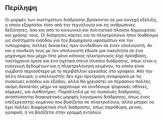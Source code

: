 ## Περίληψη 

Οι μορφές των συστημάτων διάδρασης βρίσκονται σε μια συνεχή εξέλιξη, η οποία εξαρτάται τόσο από την τεχνολογία και τις ανθρώπινες δεξιότητες, όσο και από το κοινωνικό και πολιτιστικό πλαίσιο δημιουργίας και χρήσης τους. Οι διάτρητες κάρτες και το πληκτρολόγιο ήταν διαθέσιμα ως συστήματα εισόδου για την βιομηχανία υφασμάτων και την τυπογραφία, πολλές δεκαετίες πριν συνδεθούν σε έναν υπολογιστή. Αν και η σύνδεση τους με τον υπολογιστή έδωσε μια οικειότητα σε ένα μηχάνημα που μέχρι τότε μόνο κάποιος ηλεκτρονικός είχε πρόσβαση, ταυτόχρονα όρισε και ένα σχετικά στενό πλαίσιο διάδρασης, όπως είναι η εισαγωγή δεδομένων και η πληκτρολόγηση κειμένου, τα οποία είναι συμβατά περισσότερο με το περιβάλλον εργασίας στο γραφείο. Από την άλλη πλευρά, ο υπολογιστής δεν έχει προτίμηση αναφορικά με τις συσκευές εισόδου και εξόδου, αλλά θα χρειαστεί να περάσουν πολλές ακόμη δεκαετίες μέχρι να αρχίσουμε να συνδέουμε ψηφιακές οθόνες, κάμερες, και αισθητήρες. Παράλληλα με τις συσκευές διάδρασης, αναπτύσονται διαφορετικές μορφές λογισμικού διάδρασης, όπως ένας επεξεργαστής κειμένου που βασίζεται σε πληκτρολόγιο, αλλά μπορεί να έχει πολλές διαφορετικά στυλ διάδρασης, όπως παράθυρα, μενού, γραφικά, ή να βασίζεται στην γραμμή εντολών.

